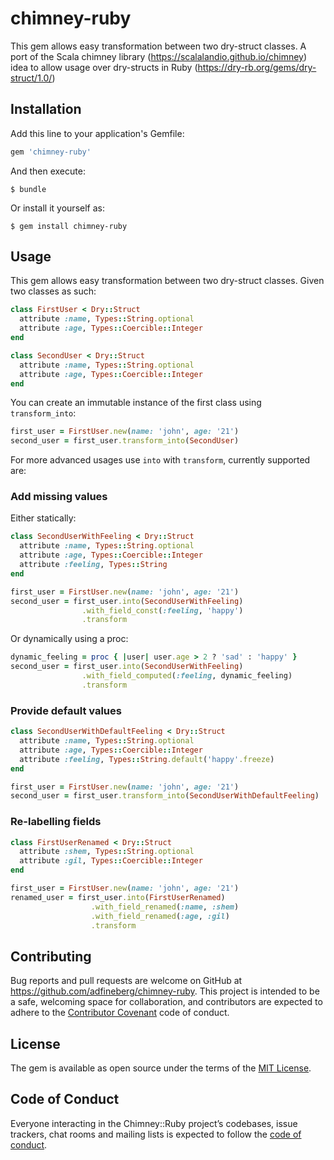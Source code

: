 # chimney-ruby
This gem allows easy transformation between two dry-struct classes.
A port of the Scala chimney library (https://scalalandio.github.io/chimney) 
idea to allow usage over dry-structs in Ruby (https://dry-rb.org/gems/dry-struct/1.0/)

## Installation

Add this line to your application's Gemfile:

```ruby
gem 'chimney-ruby'
```

And then execute:

    $ bundle

Or install it yourself as:

    $ gem install chimney-ruby

## Usage

This gem allows easy transformation between two dry-struct classes.
Given two classes as such:
```ruby
class FirstUser < Dry::Struct
  attribute :name, Types::String.optional
  attribute :age, Types::Coercible::Integer
end

class SecondUser < Dry::Struct
  attribute :name, Types::String.optional
  attribute :age, Types::Coercible::Integer
end  
````
You can create an immutable instance of the first class using `transform_into`:
```ruby
first_user = FirstUser.new(name: 'john', age: '21')
second_user = first_user.transform_into(SecondUser)
```

For more advanced usages use `into` with `transform`, currently supported are:
### Add missing values
Either statically:
```ruby
class SecondUserWithFeeling < Dry::Struct
  attribute :name, Types::String.optional
  attribute :age, Types::Coercible::Integer
  attribute :feeling, Types::String
end

first_user = FirstUser.new(name: 'john', age: '21')
second_user = first_user.into(SecondUserWithFeeling)
                .with_field_const(:feeling, 'happy')
                .transform
```
Or dynamically using a proc:
```ruby
dynamic_feeling = proc { |user| user.age > 2 ? 'sad' : 'happy' }
second_user = first_user.into(SecondUserWithFeeling)
                .with_field_computed(:feeling, dynamic_feeling)
                .transform
```
### Provide default values
```ruby
class SecondUserWithDefaultFeeling < Dry::Struct
  attribute :name, Types::String.optional
  attribute :age, Types::Coercible::Integer
  attribute :feeling, Types::String.default('happy'.freeze)
end

first_user = FirstUser.new(name: 'john', age: '21')
second_user = first_user.transform_into(SecondUserWithDefaultFeeling)
```
### Re-labelling fields
```ruby
class FirstUserRenamed < Dry::Struct
  attribute :shem, Types::String.optional
  attribute :gil, Types::Coercible::Integer
end

first_user = FirstUser.new(name: 'john', age: '21')
renamed_user = first_user.into(FirstUserRenamed)
                  .with_field_renamed(:name, :shem)
                  .with_field_renamed(:age, :gil)
                  .transform
```
## Contributing

Bug reports and pull requests are welcome on GitHub at https://github.com/adfineberg/chimney-ruby. This project is intended to be a safe, welcoming space for collaboration, and contributors are expected to adhere to the [Contributor Covenant](http://contributor-covenant.org) code of conduct.

## License

The gem is available as open source under the terms of the [MIT License](https://opensource.org/licenses/MIT).

## Code of Conduct

Everyone interacting in the Chimney::Ruby project’s codebases, issue trackers, chat rooms and mailing lists is expected to follow the [code of conduct](https://github.com/adfineberg/chimney-ruby/blob/master/CODE_OF_CONDUCT.md).
